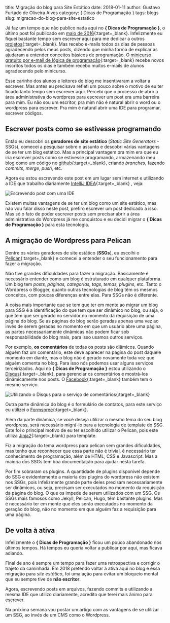 title: Migração do blog para Site Estático
date: 2018-01-11
author: Gustavo Furtado de Oliveira Alves
category: { Dicas de Programação }
tags: blogs
slug: migracao-do-blog-para-site-estatico

Já faz um tempo que não publico nada aqui no **{ Dicas de Programação }**,
o último post foi publicado em [maio de 2016](https://dicasdeprogramacao.com.br/ingles-tecnico-para-programadores/){:target=\_blank}.
Infelizmente eu fiquei bastante tempo sem escrever aqui para me dedicar a outros
[projetos](http://gustavofurtado.com.br/projetos){:target=\_blank}.
Mas recebo e-mails todos os dias de pessoas agradecendo pelos meus posts,
dizendo que minha forma de explicar as ajudaram a entender conceitos básicos de programação.
O [minicurso gratuito por e-mail de lógica de programação](https://mclp.dicasdeprogramacao.com.br/){:target=\_blank}
recebe novos inscritos todos os dias e também recebo muitos e-mails de alunos agradecendo
pelo minicurso.

Esse carinho dos alunos e leitores do blog me insentivaram a voltar a escrever.
Mas antes eu precisava refleti um pouco sobre o motivo de eu ter ficado tanto tempo sem escrever aqui.
Percebi que o processo de abrir a área administrativa do wordpress para escrever um post
era uma barreira para mim.
Eu não sou um escritor, pra mim não é natural abrir o word ou o wordpress para escrever.
Pra mim é natural abrir uma IDE para programar, escrever códigos.

## Escrever posts como se estivesse programando

Então eu descobri os **geradores de site estático** (_Static Site Generators_ - SSGs),
comecei a pesquisar sobre o assunto e descobri várias vantagens de se ter um blog estático.
Mas a principal vantagem pra mim era que eu iria escrever posts como se estivesse programando,
armazenando meu blog como um código no [github](https://github.com/gustavofoa/dicasdeprogramacao.com.br/){:target=\_blank},
criando _branches_, fazendo _commits_, _merge_, _push_, etc.

Agora eu estou escrevendo este post em um lugar sem internet e
utilizando a IDE que trabalho diariamente [IntelliJ IDEA](https://www.jetbrains.com/idea/){:target=\_blank}
, veja:

![Escrevendo post com uma IDE](/images/migracao-do-blog-para-site-estatico/escrevendo-post-com-uma-ide.png)

Existem muitas vantagens de se ter um blog como um site estático,
mas não vou falar disso neste post, prefiro escrever um post dedicado a isso.
Mas só o fato de poder escrever posts sem precisar abrir a área administrativa do Wordpress
já me conquistou e eu decidi migrar o **{ Dicas de Programação }** para esta tecnologia.

## A migração de Wordpress para Pelican

Dentre os vários geradores de site estático (**SSGs**), eu escolhi o [Pelican](https://blog.getpelican.com/){:target=\_blank}
e comecei a entender o seu funcionamento para fazer a migração.

Não tive grandes dificuldades para fazer a migração.
Basicamente é necessário entender como um blog é estruturado em qualquer plataforma.
Um blog tem _posts, páginas, categorias, tags, temas, plugins_, etc.
Tanto o Wordpress o Blogger, quanto outras tecnologias de blog têm os mesmos conceitos,
com poucas diferenças entre elas. Para SSGs não é diferente.

A coisa mais importante que se tem que ter em mente ao migrar um blog para SSG é
a identificação do que tem que ser dinâmico no blog, ou seja, o que tem que ser gerado
no servidor no momento da requisição de uma página do blog.
Se as páginas do blog serão geradas apenas uma vez ao invés de serem geradas no momento
em que um usuário abre uma página, as partes necessariamente dinâmicas não
podem ficar sob responsabilidade do blog mais, para isso usamos outros serviços.

Por exemplo, **os comentários** de todas os posts são diâmicos.
Quando alguém faz um comentário, este deve aparecer na página do post daquele momento em diante,
mas o blog não é gerado novamente toda vez que alguém comenta no blog.
Para isso nós podemos usar alguns serviços terceirizados.
Aqui no **{ Dicas de Programação }** estou utilizando o [Disqus](https://disqus.com/){:target=\_blank},
para gerenciar os comentários e mostrá-los dinâmicamente nos posts.
O [Facebook](https://developers.facebook.com/docs/plugins/comments/){:target=\_blank} também tem o mesmo serviço.

![Utilizando o Disqus para o serviço de comentários](/images/migracao-do-blog-para-site-estatico/disqus.png){:target=\_blank}

Outra parte dinâmica do blog é o formulário de contatos,
para este serviço eu utilizei o [Formspree](https://formspree.io/){:target=\_blank}.

Além da parte dinâmica, se você deseja utilizar o mesmo tema do seu blog wordpress,
será necessário migrá-lo para a tecnologia de template do SSG.
Este foi o principal motivo de eu ter escolhido utilizar o Pelican,
pois este utiliza [Jinja2](http://jinja.pocoo.org/){:target=\_blank} para template.

Fiz a migração do tema wordpress para pelican sem grandes dificuldades,
mas tenho que reconhecer que essa parte não é trivial,
é necessário ter conhecimento de programação, além de HTML, CSS e Javascript.
Mas a maioria dos SSGs tem boa documentação para ajudar nesta tarefa.

Por fim sobraram os plugins. A quantidade de plugins disponível depende do SSG
e evidentemente a maioria dos plugins do wordpress não existem nos SSGs, pois
Infelizmente grande parte deles precisam necessariamente ser dinâmicos,
ou seja, precisam ser executados no momento da requisição da página do blog.
O que os impede de serem utilizados com um SSG.
Os SSGs mais famosos como Jekyll, Pelican, Hugo, têm bastante plugins.
Mas é necessário ter em mente que eles serão executados no momento da geração do blog,
não no momento em que alguém faz a requisição para uma página.

## De volta à ativa

Infelizmente o **{ Dicas de Programação }** ficou um pouco abandonado nos últimos tempos.
Há tempos eu queria voltar a publicar por aqui, mas ficava adiando.

Final de ano é sempre um tempo para fazer uma retrospectiva e corrigir o trajeto da caminhada.
Em 2018 pretendo voltar à ativa aqui no blog e essa migração para _site estático_,
foi uma ação para evitar um bloqueio mental que eu sempre tive de **não escritor**.

Agora, escrevendo posts em arquivos, fazendo commits
e utilizando a mesma IDE que utilizo diariamente,
acredito que terei mais ânimo para escrever.

Na próxima semana vou postar um artigo com as vantagens de se utilizar um SSG,
ao invés de um CMS como o Wordpress.